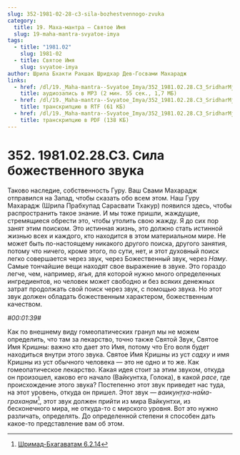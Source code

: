 ```yaml
---
slug: 352-1981-02-28-c3-sila-bozhestvennogo-zvuka
category:
  title: 19. Маха-мантра — Святое Имя
  slug: 19-maha-mantra-svyatoe-imya
tags:
  - title: "1981.02"
    slug: 1981-02
  - title: Святое Имя
    slug: svyatoe-imya
author: Шрила Бхакти Ракшак Шридхар Дев-Госвами Махарадж
links:
  - href: /dl/19._Maha-mantra--Svyatoe_Imya/352_1981.02.28.C3_SridharMj_Sila_bojestvennogo_zvuka.mp3
    title: аудиозапись в MP3 (2 мин. 55 сек., 1,7 МБ)
  - href: /dl/19._Maha-mantra--Svyatoe_Imya/352_1981.02.28.C3_SridharMj_Sila_bojestvennogo_zvuka.rtf
    title: транскрипцию в RTF (61 КБ)
  - href: /dl/19._Maha-mantra--Svyatoe_Imya/352_1981.02.28.C3_SridharMj_Sila_bojestvennogo_zvuka.pdf
    title: транскрипцию в PDF (138 КБ)
---
```


# 352. 1981.02.28.C3. Сила божественного звука

Таково наследие, собственность Гуру. Ваш Свами Махарадж отправился на Запад, чтобы сказать обо всем этом. Наш Гуру Махарадж (Шрила Прабхупад Сарасвати Тхакур) появился здесь, чтобы распространить такое знание. И мы тоже пришли, жаждущие, стремящиеся обрести это, чтобы утолить свою жажду. Я до сих пор занят этим поиском. Это истинная жизнь, это должно стать истинной жизнью всех и каждого, кто находится в этом материальном мире. Не может быть по-настоящему никакого другого поиска, другого занятия, потому что ничего, кроме этого, по сути, нет, и этот духовный поиск легко совершается через звук, через Божественный звук, через *Наму*. Самые тончайшие вещи находят свое выражение в звуке. Это гораздо легче, чем, например, *ягья*, для которой нужно много определенных ингредиентов, но человек может свободно и без всяких денежных затрат продолжать свой поиск через звук, с помощью звука. Но этот звук должен обладать божественным характером, божественным качеством.

*#00:01:39#*

Как по внешнему виду гомеопатических гранул мы не можем определить, что там за лекарство, точно также Святой Звук, Святое Имя Кришны: важно кто дает это Имя, потому что Его воля будет находиться внутри этого звука. Святое Имя Кришны из уст *садху* и имя Кришны из уст обычного человека — это не одно и то же. Как гомеопатическое лекарство. Какая идея стоит за этим звуком, откуда он произошел, каково его начало (Вайкунтха, Голока), в какой *расе*, где происхождение этого звука? Постепенно этот звук приведет нас туда, на этот уровень, откуда он пришел. Этот звук — *ваикун̣т̣ха-на̄ма-грахан̣ам*[^_ftn1], этот звук должен прийти из мира Вайкунтхи, из бесконечного мира, не откуда-то с мирского уровня. Вот это нужно различать, определять. До определенной степени я способен дать какое-то представление вам об этом.



[^_ftn1]: [Шримад-Бхагаватам 6.2.14](../notes/shrimad-bhagavatam/shrimad-bhagavatam-6-2-14.md)
